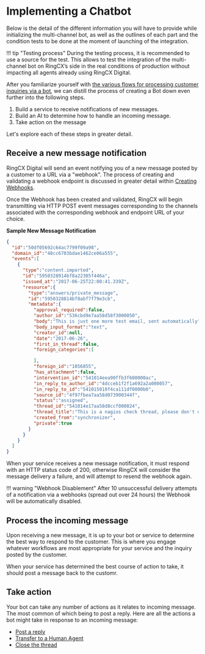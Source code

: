# Implementing a Chatbot

Below is the detail of the different information you will have to provide while initializing the multi-channel bot, as well as the outlines of each part and the condition tests to be done at the moment of launching of the integration.

!!! tip "Testing process"
    During the testing process, it is recommended to use a source for the test. This allows to test the integration of the multi-channel bot on RingCX’s side in the real conditions of production without impacting all agents already using RingCX Digital.

After you familiarize yourself with [the various flows for processing customer inquiries via a bot](../overview/), we can distill the process of creating a Bot down even further into the following steps.

1. Build a service to receive notifications of new messages.
2. Build an AI to determine how to handle an incoming message.
3. Take action on the message

Let's explore each of these steps in greater detail. 

## Receive a new message notification

RingCX Digital will send an event notifying you of a new message posted by a customer to a URL via a "webhook". The process of creating and validating a webhook endpoint is discussed in greater detail within [Creating Webhooks](../../../webhooks/create/).

Once the Webhook has been created and validated, RingCX will begin transmitting via HTTP POST event messages corresponding to the channels associated with the corresponding webhook and endpoint URL of your choice. 

**Sample New Message Notification**

```json
{
  "id":"50df05692c64ac7799f09a98",
  "domain_id":"48cc6703bdae1462ce06a555",
  "events":[
    {
      "type":"content.imported",
      "id":"5950328914bf8a22305f446a",
      "issued_at":"2017-06-25T22:00:41.339Z",
      "resource":{
        "type":"answers/private_message",
        "id":"5950328814bf8abf7f79e3cb",
        "metadata":{
          "approval_required":false,
          "author_id":"536cbd9e7aa58d58f3000050",
          "body":"This is just one more test email, sent automatically",
          "body_input_format":"text",
          "creator_id":null,
          "date":"2017-06-26",
          "first_in_thread":false,
          "foreign_categories":[

          ],
          "foreign_id":"1056855",
          "has_attachment":false,
          "intervention_id":"541014eea90ffb3f600000ac",
          "in_reply_to_author_id":"4dcceb1f2f1a692a2a000057",
          "in_reply_to_id":"541015010f4ca111df0000b0",
          "source_id":"4f97fbea7aa58d073900344f",
          "status":"assigned",
          "thread_id":"541014e17aa58d8ccf000024",
          "thread_title":"This is a nagios check thread, please don't delete!",
          "created_from":"synchronizer",
          "private":true
        }
      }
    }
  ]
}
```

When your service receives a new message notification, it must respond with an HTTP status code of 200, otherwise RingCX will consider the message delivery a failure, and will attempt to resend the webhook again. 

!!! warning "Webhook Disablement"
    After 10 unsuccessful delivery attempts of a notification via a webhooks (spread out over 24 hours) the Webhook will be automatically disabled.

## Process the incoming message

Upon receiving a new message, it is up to your bot or service to determine the best way to respond to the customer. This is where you engage whatever workflows are most appropriate for your service and the inquiry posted by the customer.

When your service has determined the best course of action to take, it should post a message back to the customr. 

## Take action

Your bot can take any number of actions as it relates to incoming message. The most common of which being to post a reply. Here are all the actions a bot might take in response to an incoming message:

* [Post a reply](../replies/)
* [Transfer to a Human Agent](../transfers/)
* [Close the thread](../threads/)


